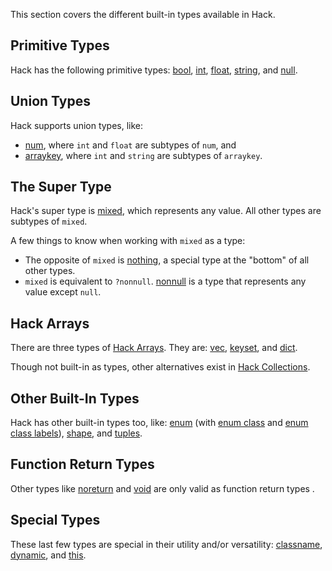This section covers the different built-in types available in Hack.

## Primitive Types
Hack has the following primitive types: 
[bool](/hack/built-in-types/bool), 
[int](/hack/built-in-types/int), 
[float](/hack/built-in-types/float),
[string](/hack/built-in-types/string), and
[null](/hack/built-in-types/null).

## Union Types 
Hack supports union types, like:
* [num](/hack/built-in-types/num), where `int` and `float` are subtypes of `num`, and
* [arraykey](/hack/built-in-types/arraykey), where `int` and `string` are subtypes of `arraykey`.

## The Super Type
Hack's super type is [mixed](/hack/built-in-types/mixed), which represents any value. All other types are subtypes of `mixed`. 

A few things to know when working with `mixed` as a type:
* The opposite of `mixed` is [nothing](/hack/built-in-types/nothing), a special type at the "bottom" of all other types.
* `mixed` is equivalent to `?nonnull`. [nonnull](/hack/built-in-types/nonnull) is a type that represents any value except `null`. 

## Hack Arrays
There are three types of [Hack Arrays](/hack/arrays-and-collections/introduction). They are:
[vec](/hack/arrays-and-collections/hack-arrays#vec),
[keyset](/hack/arrays-and-collections/hack-arrays#keyset), and 
[dict](/hack/arrays-and-collections/hack-arrays#dict).

Though not built-in as types, other alternatives exist in [Hack Collections](/hack/arrays-and-collections/collections).

## Other Built-In Types
Hack has other built-in types too, like:
[enum](/hack/built-in-types/enum) (with [enum class](/hack/built-in-types/enum-class) and [enum class labels](/hack/built-in-types/enum-class-label)),
[shape](/hack/built-in-types/shapes), and 
[tuples](/hack/built-in-types/tuples).

## Function Return Types
Other types like [noreturn](/hack/built-in-types/noreturn) and [void](/hack/built-in-types/void) are only valid as function return types .

## Special Types
These last few types are special in their utility and/or versatility: 
[classname](/hack/built-in-types/classname), 
[dynamic](/hack/built-in-types/dynamic), and
[this](/hack/built-in-types/this).